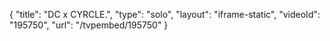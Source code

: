 {
    "title": "DC x CYRCLE.",
    "type": "solo",
    "layout": "iframe-static",
    "videoId": "195750",
    "url": "\/tvpembed\/195750"
}